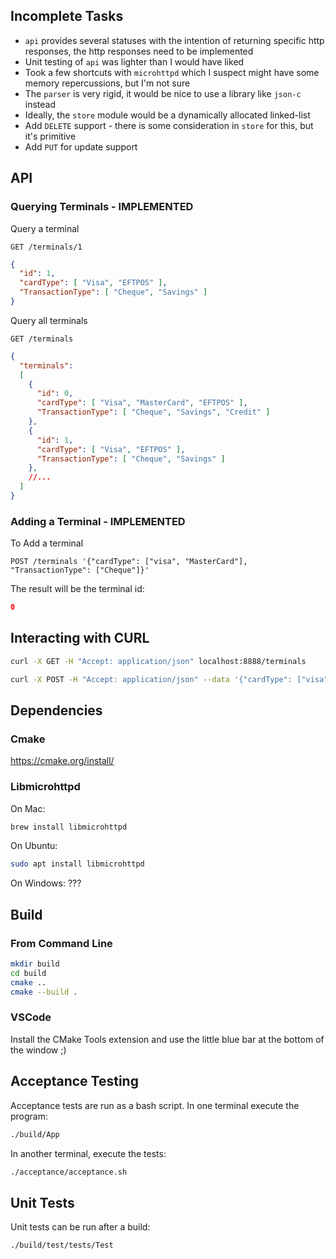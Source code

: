 ## Incomplete Tasks

* `api` provides several statuses with the intention of returning specific http responses, the http responses need to be implemented
* Unit testing of `api` was lighter than I would have liked
* Took a few shortcuts with `microhttpd` which I suspect might have some memory repercussions, but I'm not sure
* The `parser` is very rigid, it would be nice to use a library like `json-c` instead
* Ideally, the `store` module would be a dynamically allocated linked-list
* Add `DELETE` support - there is some consideration in `store` for this, but it's primitive
* Add `PUT` for update support

## API

### Querying Terminals - IMPLEMENTED

Query a terminal
```
GET /terminals/1
```

```json
{
  "id": 1,
  "cardType": [ "Visa", "EFTPOS" ],
  "TransactionType": [ "Cheque", "Savings" ]
}
```

Query all terminals
```
GET /terminals
```

```json
{
  "terminals":
  [
    {
      "id": 0,
      "cardType": [ "Visa", "MasterCard", "EFTPOS" ],
      "TransactionType": [ "Cheque", "Savings", "Credit" ]
    },
    {
      "id": 1,
      "cardType": [ "Visa", "EFTPOS" ],
      "TransactionType": [ "Cheque", "Savings" ]
    },
    //...
  ]
}
```

### Adding a Terminal - IMPLEMENTED

To Add a terminal
```
POST /terminals '{"cardType": ["visa", "MasterCard"], "TransactionType": ["Cheque"]}'
```

The result will be the terminal id:
```json
0
```

## Interacting with CURL

```bash
curl -X GET -H "Accept: application/json" localhost:8888/terminals
```

```bash
curl -X POST -H "Accept: application/json" --data '{"cardType": ["visa", "MasterCard"], "TransactionType": ["Cheque"]}' localhost:8888/terminals
```

## Dependencies

### Cmake
https://cmake.org/install/

### Libmicrohttpd

On Mac:
```bash
brew install libmicrohttpd
```

On Ubuntu:
```bash
sudo apt install libmicrohttpd
```

On Windows:
???

## Build

### From Command Line

```bash
mkdir build
cd build
cmake ..
cmake --build .
```

### VSCode

Install the CMake Tools extension and use the little blue bar at the bottom of the window ;)

## Acceptance Testing

Acceptance tests are run as a bash script. In one terminal execute the program:
```bash
./build/App
```

In another terminal, execute the tests:
```bash
./acceptance/acceptance.sh
```

## Unit Tests

Unit tests can be run after a build:
```bash
./build/test/tests/Test
```


